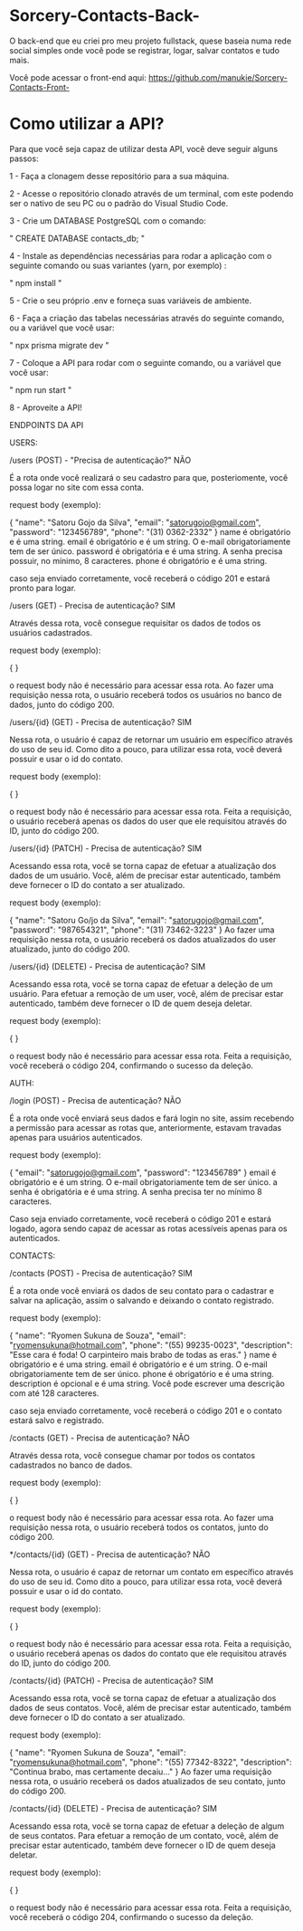 # Sorcery-Contacts-Back-

O back-end que eu criei pro meu projeto fullstack, quese baseia numa rede social simples onde você pode se registrar, logar, salvar contatos e tudo mais.

Você pode acessar o front-end aqui: https://github.com/manukie/Sorcery-Contacts-Front-

# Como utilizar a API?

Para que você seja capaz de utilizar desta API, você deve seguir alguns passos:

1 - Faça a clonagem desse repositório para a sua máquina.

2 - Acesse o repositório clonado através de um terminal, com este podendo ser o nativo de seu PC ou o padrão do Visual Studio Code.

3 - Crie um DATABASE PostgreSQL com o comando:

" CREATE DATABASE contacts_db; "

4 - Instale as dependências necessárias para rodar a aplicação com o seguinte comando ou suas variantes (yarn, por exemplo) :

" npm install "

5 - Crie o seu próprio .env e forneça suas variáveis de ambiente.

6 - Faça a criação das tabelas necessárias através do seguinte comando, ou a variável que você usar:

" npx prisma migrate dev "

7 - Coloque a API para rodar com o seguinte comando, ou a variável que você usar:

" npm run start "

8 - Aproveite a API!

ENDPOINTS DA API

USERS:

/users (POST) - "Precisa de autenticação?" NÃO

É a rota onde você realizará o seu cadastro para que, posteriomente, você possa logar no site com essa conta.

request body (exemplo):

 {
  "name": "Satoru Gojo da Silva",
  "email": "satorugojo@gmail.com",
  "password": "123456789",
  "phone": "(31) 0362-2332"
 }
name é obrigatório e é uma string. email é obrigatório e é um string. O e-mail obrigatoriamente tem de ser único. password é obrigatória e é uma string. A senha precisa possuir, no mínimo, 8 caracteres. phone é obrigatório e é uma string.

caso seja enviado corretamente, você receberá o código 201 e estará pronto para logar.

/users (GET) - Precisa de autenticação? SIM

Através dessa rota, você consegue requisitar os dados de todos os usuários cadastrados.

request body (exemplo):

 { }

o request body não é necessário para acessar essa rota.
Ao fazer uma requisição nessa rota, o usuário receberá todos os usuários no banco de dados, junto do código 200.

/users/{id} (GET) - Precisa de autenticação? SIM

Nessa rota, o usuário é capaz de retornar um usuário em específico através do uso de seu id. Como dito a pouco, para utilizar essa rota, você deverá possuir e usar o id do contato.

request body (exemplo):

 { }

o request body não é necessário para acessar essa rota.
Feita a requisição, o usuário receberá apenas os dados do user que ele requisitou através do ID, junto do código 200.

/users/{id} (PATCH) - Precisa de autenticação? SIM

Acessando essa rota, você se torna capaz de efetuar a atualização dos dados de um usuário. Você, além de precisar estar autenticado, também deve fornecer o ID do contato a ser atualizado.

request body (exemplo):

 {
  "name": "Satoru Go/jo da Silva",
  "email": "satorugojo@gmail.com",
  "password": "987654321",
  "phone": "(31) 73462-3223"
 }
Ao fazer uma requisição nessa rota, o usuário receberá os dados atualizados do user atualizado, junto do código 200.

/users/{id} (DELETE) - Precisa de autenticação? SIM

Acessando essa rota, você se torna capaz de efetuar a deleção de um usuário. Para efetuar a remoção de um user, você, além de precisar estar autenticado, também deve fornecer o ID de quem deseja deletar.

request body (exemplo):

 { }

o request body não é necessário para acessar essa rota.
Feita a requisição, você receberá o código 204, confirmando o sucesso da deleção.

AUTH:

/login (POST) - Precisa de autenticação? NÃO

É a rota onde você enviará seus dados e fará login no site, assim recebendo a permissão para acessar as rotas que, anteriormente, estavam travadas apenas para usuários autenticados.

request body (exemplo):

 {
  "email": "satorugojo@gmail.com",
  "password": "123456789"
 }
email é obrigatório e é um string. O e-mail obrigatoriamente tem de ser único. a senha é obrigatória e é uma string. A senha precisa ter no mínimo 8 caracteres.

Caso seja enviado corretamente, você receberá o código 201 e estará logado, agora sendo capaz de acessar as rotas acessíveis apenas para os autenticados.

CONTACTS:

/contacts (POST) - Precisa de autenticação? SIM

É a rota onde você enviará os dados de seu contato para o cadastrar e salvar na aplicação, assim o salvando e deixando o contato registrado.

request body (exemplo):

 {
  "name": "Ryomen Sukuna de Souza",
  "email": "ryomensukuna@hotmail.com",
  "phone": "(55) 99235-0023",
  "description": "Esse cara é foda! O carpinteiro mais brabo de todas as eras."
 }
name é obrigatório e é uma string. email é obrigatório e é um string. O e-mail obrigatoriamente tem de ser único. phone é obrigatório e é uma string. description é opcional e é uma string. Você pode escrever uma descrição com até 128 caracteres.

caso seja enviado corretamente, você receberá o código 201 e o contato estará salvo e registrado.

/contacts (GET) - Precisa de autenticação? NÃO

Através dessa rota, você consegue chamar por todos os contatos cadastrados no banco de dados.

request body (exemplo):

 { }

o request body não é necessário para acessar essa rota.
Ao fazer uma requisição nessa rota, o usuário receberá todos os contatos, junto do código 200.

*/contacts/{id} (GET) - Precisa de autenticação? NÃO

Nessa rota, o usuário é capaz de retornar um contato em específico através do uso de seu id. Como dito a pouco, para utilizar essa rota, você deverá possuir e usar o id do contato.

request body (exemplo):

 { }

o request body não é necessário para acessar essa rota.
Feita a requisição, o usuário receberá apenas os dados do contato que ele requisitou através do ID, junto do código 200.

/contacts/{id} (PATCH) - Precisa de autenticação? SIM

Acessando essa rota, você se torna capaz de efetuar a atualização dos dados de seus contatos. Você, além de precisar estar autenticado, também deve fornecer o ID do contato a ser atualizado.

request body (exemplo):

  {
   "name": "Ryomen Sukuna de Souza",
   "email": "ryomensukuna@hotmail.com",
   "phone": "(55) 77342-8322",
   "description": "Continua brabo, mas certamente decaiu..."
  }
Ao fazer uma requisição nessa rota, o usuário receberá os dados atualizados de seu contato, junto do código 200.

/contacts/{id} (DELETE) - Precisa de autenticação? SIM

Acessando essa rota, você se torna capaz de efetuar a deleção de algum de seus contatos. Para efetuar a remoção de um contato, você, além de precisar estar autenticado, também deve fornecer o ID de quem deseja deletar.

request body (exemplo):

 { }

o request body não é necessário para acessar essa rota.
Feita a requisição, você receberá o código 204, confirmando o sucesso da deleção.